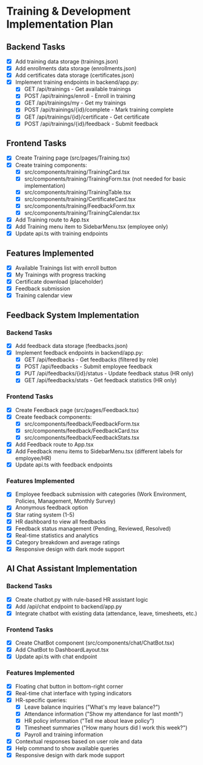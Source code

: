 # Training & Development Implementation Plan

## Backend Tasks
- [x] Add training data storage (trainings.json)
- [x] Add enrollments data storage (enrollments.json)
- [x] Add certificates data storage (certificates.json)
- [x] Implement training endpoints in backend/app.py:
  - [x] GET /api/trainings - Get available trainings
  - [x] POST /api/trainings/enroll - Enroll in training
  - [x] GET /api/trainings/my - Get my trainings
  - [x] POST /api/trainings/{id}/complete - Mark training complete
  - [x] GET /api/trainings/{id}/certificate - Get certificate
  - [x] POST /api/trainings/{id}/feedback - Submit feedback

## Frontend Tasks
- [x] Create Training page (src/pages/Training.tsx)
- [x] Create training components:
  - [x] src/components/training/TrainingCard.tsx
  - [x] src/components/training/TrainingForm.tsx (not needed for basic implementation)
  - [x] src/components/training/TrainingTable.tsx
  - [x] src/components/training/CertificateCard.tsx
  - [x] src/components/training/FeedbackForm.tsx
  - [x] src/components/training/TrainingCalendar.tsx
- [x] Add Training route to App.tsx
- [x] Add Training menu item to SidebarMenu.tsx (employee only)
- [x] Update api.ts with training endpoints

## Features Implemented
- [x] Available Trainings list with enroll button
- [x] My Trainings with progress tracking
- [x] Certificate download (placeholder)
- [x] Feedback submission
- [x] Training calendar view

## Feedback System Implementation
### Backend Tasks
- [x] Add feedback data storage (feedbacks.json)
- [x] Implement feedback endpoints in backend/app.py:
  - [x] GET /api/feedbacks - Get feedbacks (filtered by role)
  - [x] POST /api/feedbacks - Submit employee feedback
  - [x] PUT /api/feedbacks/{id}/status - Update feedback status (HR only)
  - [x] GET /api/feedbacks/stats - Get feedback statistics (HR only)

### Frontend Tasks
- [x] Create Feedback page (src/pages/Feedback.tsx)
- [x] Create feedback components:
  - [x] src/components/feedback/FeedbackForm.tsx
  - [x] src/components/feedback/FeedbackCard.tsx
  - [x] src/components/feedback/FeedbackStats.tsx
- [x] Add Feedback route to App.tsx
- [x] Add Feedback menu items to SidebarMenu.tsx (different labels for employee/HR)
- [x] Update api.ts with feedback endpoints

### Features Implemented
- [x] Employee feedback submission with categories (Work Environment, Policies, Management, Monthly Survey)
- [x] Anonymous feedback option
- [x] Star rating system (1-5)
- [x] HR dashboard to view all feedbacks
- [x] Feedback status management (Pending, Reviewed, Resolved)
- [x] Real-time statistics and analytics
- [x] Category breakdown and average ratings
- [x] Responsive design with dark mode support

## AI Chat Assistant Implementation
### Backend Tasks
- [x] Create chatbot.py with rule-based HR assistant logic
- [x] Add /api/chat endpoint to backend/app.py
- [x] Integrate chatbot with existing data (attendance, leave, timesheets, etc.)

### Frontend Tasks
- [x] Create ChatBot component (src/components/chat/ChatBot.tsx)
- [x] Add ChatBot to DashboardLayout.tsx
- [x] Update api.ts with chat endpoint

### Features Implemented
- [x] Floating chat button in bottom-right corner
- [x] Real-time chat interface with typing indicators
- [x] HR-specific queries:
  - [x] Leave balance inquiries ("What's my leave balance?")
  - [x] Attendance information ("Show my attendance for last month")
  - [x] HR policy information ("Tell me about leave policy")
  - [x] Timesheet summaries ("How many hours did I work this week?")
  - [x] Payroll and training information
- [x] Contextual responses based on user role and data
- [x] Help command to show available queries
- [x] Responsive design with dark mode support
